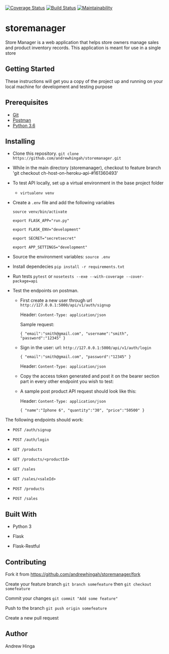 [![Coverage Status](https://coveralls.io/repos/github/andrewhingah/storemanager/badge.svg?branch=ch-host-on-heroku-api-%23161360493)](https://coveralls.io/github/andrewhingah/storemanager?branch=ch-host-on-heroku-api-%23161360493)
[![Build Status](https://travis-ci.com/andrewhingah/storemanager.svg?branch=ch-fix-error-in-badges-%23161313720)](https://travis-ci.com/andrewhingah/storemanager)
[![Maintainability](https://api.codeclimate.com/v1/badges/521089bff51ec7ab1d6d/maintainability)](https://codeclimate.com/github/andrewhingah/storemanager/maintainability)
# storemanager
Store Manager is a web application that helps store owners manage sales and product inventory records. This application is meant for use in a single store

## Getting Started

These instructions will get you a copy of the project up and running on your local machine for development and testing purpose

## Prerequisites

- [Git](https://git-scm.com/downloads)
- [Postman](https://www.getpostman.com/apps)
- [Python 3.6](https://www.python.org/)

## Installing

- Clone this repository. `git clone https://github.com/andrewhingah/storemanager.git`

- While in the main directory (storemanager), checkout to feature branch 'git checkout ch-host-on-heroku-api-#161360493'

- To test API locally, set up a virtual environment in the base project folder

	- `virtualenv venv`

- Create a `.env` file and add the following variables

	`source venv/bin/activate`

	`export FLASK_APP="run.py"`

	`export FLASK_ENV="development"`

	`export SECRET="secretsecret"`

	`export APP_SETTINGS="development"`


- Source the environment variables: `source .env`

- Install dependecies `pip install -r requirements.txt`

- Run tests `pytest` or `nosetests --exe --with-coverage --cover-package=api`

- Test the endpoints on postman.

	- First create a new user through url `http://127.0.0.1:5000/api/v1/auth/signup`

		Header: `Content-Type: application/json`

		Sample request:

		`{
			"email":"smith@gmail.com",
			"username":"smith",
			"password":"12345"
		}`

	- Sign in the user: url: `http://127.0.0.1:5000/api/v1/auth/login`

		`{
			"email":"smith@gmail.com",
			"password":"12345"
		}`


		Header: `Content-Type: application/json`

	- Copy the access token generated and post it on the bearer section part in every other endpoint you wish to test:

	- A sample post product API request should look like this:

		Header: `Content-Type: application/json`

		`{
			"name":"Iphone 6",
			"quantity":"30",
			"price":"50500"
		}`

The following endpoints should work:

- `POST /auth/signup`

- `POST /auth/login`

- `GET /products`

- `GET /products/<productId>`

- `GET /sales`

- `GET /sales/<saleId>`

- `POST /products`

- `POST /sales`

## Built With

- Python 3

- Flask

- Flask-Restful

## Contributing

Fork it from https://github.com/andrewhingah/storemanager/fork

Create your feature branch `git branch somefeature` then `git checkout somefeature`

Commit your changes `git commit "Add some feature"`

Push to the branch `git push origin somefeature`

Create a new pull request

## Author

Andrew Hinga